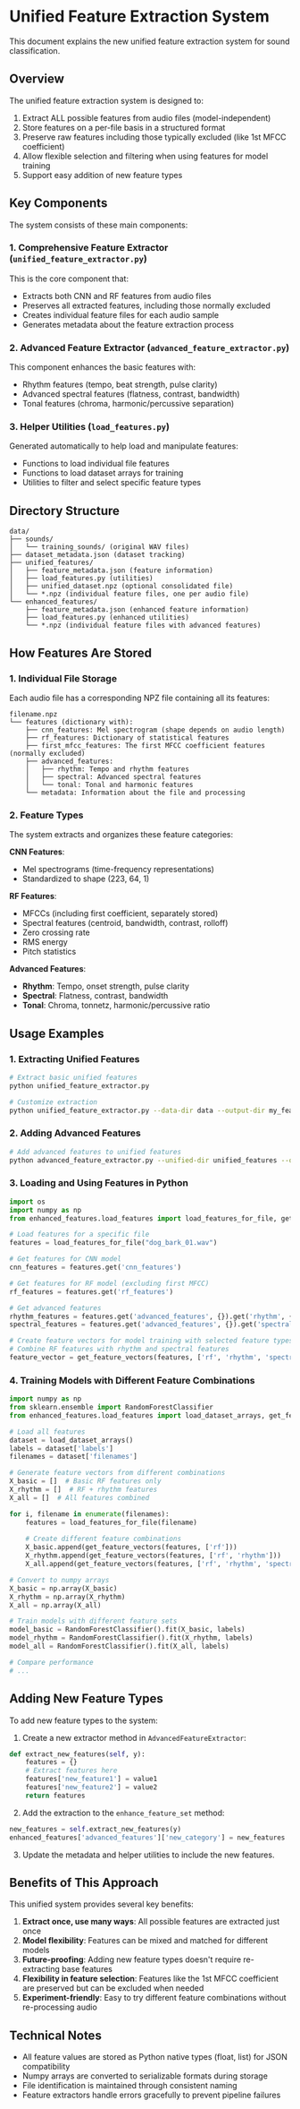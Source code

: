 # Unified Feature Extraction System

This document explains the new unified feature extraction system for sound classification.

## Overview

The unified feature extraction system is designed to:

1. Extract ALL possible features from audio files (model-independent)
2. Store features on a per-file basis in a structured format
3. Preserve raw features including those typically excluded (like 1st MFCC coefficient)
4. Allow flexible selection and filtering when using features for model training
5. Support easy addition of new feature types

## Key Components

The system consists of these main components:

### 1. Comprehensive Feature Extractor (`unified_feature_extractor.py`)

This is the core component that:
- Extracts both CNN and RF features from audio files
- Preserves all extracted features, including those normally excluded
- Creates individual feature files for each audio sample
- Generates metadata about the feature extraction process

### 2. Advanced Feature Extractor (`advanced_feature_extractor.py`)

This component enhances the basic features with:
- Rhythm features (tempo, beat strength, pulse clarity)
- Advanced spectral features (flatness, contrast, bandwidth)
- Tonal features (chroma, harmonic/percussive separation)

### 3. Helper Utilities (`load_features.py`)

Generated automatically to help load and manipulate features:
- Functions to load individual file features
- Functions to load dataset arrays for training
- Utilities to filter and select specific feature types

## Directory Structure

```
data/
├── sounds/
│   └── training_sounds/ (original WAV files)
├── dataset_metadata.json (dataset tracking)
├── unified_features/
│   ├── feature_metadata.json (feature information)
│   ├── load_features.py (utilities)
│   ├── unified_dataset.npz (optional consolidated file)
│   └── *.npz (individual feature files, one per audio file)
└── enhanced_features/
    ├── feature_metadata.json (enhanced feature information)
    ├── load_features.py (enhanced utilities)
    └── *.npz (individual feature files with advanced features)
```

## How Features Are Stored

### 1. Individual File Storage

Each audio file has a corresponding NPZ file containing all its features:

```
filename.npz
└── features (dictionary with):
    ├── cnn_features: Mel spectrogram (shape depends on audio length)
    ├── rf_features: Dictionary of statistical features 
    ├── first_mfcc_features: The first MFCC coefficient features (normally excluded)
    ├── advanced_features: 
    │   ├── rhythm: Tempo and rhythm features
    │   ├── spectral: Advanced spectral features
    │   └── tonal: Tonal and harmonic features
    └── metadata: Information about the file and processing
```

### 2. Feature Types

The system extracts and organizes these feature categories:

**CNN Features**:
- Mel spectrograms (time-frequency representations)
- Standardized to shape (223, 64, 1)

**RF Features**:
- MFCCs (including first coefficient, separately stored)
- Spectral features (centroid, bandwidth, contrast, rolloff)
- Zero crossing rate
- RMS energy
- Pitch statistics

**Advanced Features**:
- **Rhythm**: Tempo, onset strength, pulse clarity
- **Spectral**: Flatness, contrast, bandwidth
- **Tonal**: Chroma, tonnetz, harmonic/percussive ratio

## Usage Examples

### 1. Extracting Unified Features

```bash
# Extract basic unified features
python unified_feature_extractor.py

# Customize extraction
python unified_feature_extractor.py --data-dir data --output-dir my_features
```

### 2. Adding Advanced Features

```bash
# Add advanced features to unified features
python advanced_feature_extractor.py --unified-dir unified_features --output-dir enhanced_features
```

### 3. Loading and Using Features in Python

```python
import os
import numpy as np
from enhanced_features.load_features import load_features_for_file, get_feature_vectors

# Load features for a specific file
features = load_features_for_file("dog_bark_01.wav")

# Get features for CNN model
cnn_features = features.get('cnn_features')

# Get features for RF model (excluding first MFCC)
rf_features = features.get('rf_features')

# Get advanced features
rhythm_features = features.get('advanced_features', {}).get('rhythm', {})
spectral_features = features.get('advanced_features', {}).get('spectral', {})

# Create feature vectors for model training with selected feature types
# Combine RF features with rhythm and spectral features
feature_vector = get_feature_vectors(features, ['rf', 'rhythm', 'spectral'])
```

### 4. Training Models with Different Feature Combinations

```python
import numpy as np
from sklearn.ensemble import RandomForestClassifier
from enhanced_features.load_features import load_dataset_arrays, get_feature_vectors

# Load all features
dataset = load_dataset_arrays()
labels = dataset['labels']
filenames = dataset['filenames']

# Generate feature vectors from different combinations
X_basic = []  # Basic RF features only
X_rhythm = []  # RF + rhythm features
X_all = []  # All features combined

for i, filename in enumerate(filenames):
    features = load_features_for_file(filename)
    
    # Create different feature combinations
    X_basic.append(get_feature_vectors(features, ['rf']))
    X_rhythm.append(get_feature_vectors(features, ['rf', 'rhythm']))
    X_all.append(get_feature_vectors(features, ['rf', 'rhythm', 'spectral', 'tonal']))

# Convert to numpy arrays
X_basic = np.array(X_basic)
X_rhythm = np.array(X_rhythm)
X_all = np.array(X_all)

# Train models with different feature sets
model_basic = RandomForestClassifier().fit(X_basic, labels)
model_rhythm = RandomForestClassifier().fit(X_rhythm, labels)
model_all = RandomForestClassifier().fit(X_all, labels)

# Compare performance
# ...
```

## Adding New Feature Types

To add new feature types to the system:

1. Create a new extractor method in `AdvancedFeatureExtractor`:
```python
def extract_new_features(self, y):
    features = {}
    # Extract features here
    features['new_feature1'] = value1
    features['new_feature2'] = value2
    return features
```

2. Add the extraction to the `enhance_feature_set` method:
```python
new_features = self.extract_new_features(y)
enhanced_features['advanced_features']['new_category'] = new_features
```

3. Update the metadata and helper utilities to include the new features.

## Benefits of This Approach

This unified system provides several key benefits:

1. **Extract once, use many ways**: All possible features are extracted just once
2. **Model flexibility**: Features can be mixed and matched for different models
3. **Future-proofing**: Adding new feature types doesn't require re-extracting base features
4. **Flexibility in feature selection**: Features like the 1st MFCC coefficient are preserved but can be excluded when needed
5. **Experiment-friendly**: Easy to try different feature combinations without re-processing audio

## Technical Notes

- All feature values are stored as Python native types (float, list) for JSON compatibility
- Numpy arrays are converted to serializable formats during storage
- File identification is maintained through consistent naming
- Feature extractors handle errors gracefully to prevent pipeline failures